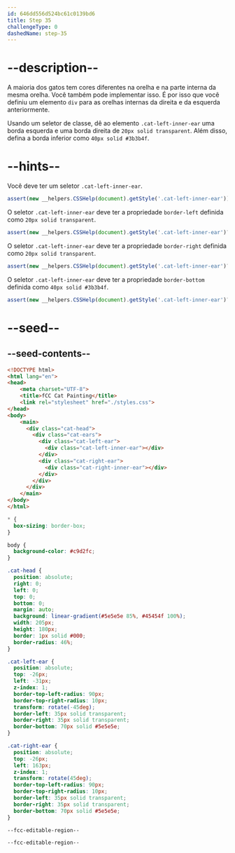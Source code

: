 ```yaml
---
id: 646dd556d524bc61c0139bd6
title: Step 35
challengeType: 0
dashedName: step-35
---
```


# --description--

A maioria dos gatos tem cores diferentes na orelha e na parte interna da mesma orelha. Você também pode implementar isso. É por isso que você definiu um elemento `div` para as orelhas internas da direita e da esquerda anteriormente.

Usando um seletor de classe, dê ao elemento `.cat-left-inner-ear` uma borda esquerda e uma borda direita de `20px solid transparent`. Além disso, defina a borda inferior como `40px solid #3b3b4f`.

# --hints--

Você deve ter um seletor `.cat-left-inner-ear`.

```js 
assert(new __helpers.CSSHelp(document).getStyle('.cat-left-inner-ear'))
```

O seletor `.cat-left-inner-ear` deve ter a propriedade `border-left` definida como `20px solid transparent`.

```js
assert(new __helpers.CSSHelp(document).getStyle('.cat-left-inner-ear')?.borderLeft === '20px solid transparent')
```

O seletor `.cat-left-inner-ear` deve ter a propriedade `border-right` definida como `20px solid transparent`.

```js
assert(new __helpers.CSSHelp(document).getStyle('.cat-left-inner-ear')?.borderRight === '20px solid transparent')
```

O seletor `.cat-left-inner-ear` deve ter a propriedade `border-bottom` definida como `40px solid #3b3b4f`.

```js
assert(new __helpers.CSSHelp(document).getStyle('.cat-left-inner-ear')?.borderBottom === '40px solid rgb(59, 59, 79)')
```

# --seed--

## --seed-contents--

```html
<!DOCTYPE html>
<html lang="en">
<head>
    <meta charset="UTF-8">
    <title>fCC Cat Painting</title>
    <link rel="stylesheet" href="./styles.css">
</head>
<body>
    <main>
      <div class="cat-head">
        <div class="cat-ears">
          <div class="cat-left-ear">
            <div class="cat-left-inner-ear"></div>
          </div>
          <div class="cat-right-ear">
            <div class="cat-right-inner-ear"></div>
          </div>
        </div>
      </div>
    </main>
</body>
</html>
```

```css
* {
  box-sizing: border-box;
}

body {
  background-color: #c9d2fc;
}

.cat-head {
  position: absolute;
  right: 0;
  left: 0;
  top: 0;
  bottom: 0;
  margin: auto;
  background: linear-gradient(#5e5e5e 85%, #45454f 100%);
  width: 205px;
  height: 180px;
  border: 1px solid #000;
  border-radius: 46%;
}

.cat-left-ear {
  position: absolute;
  top: -26px;
  left: -31px;
  z-index: 1;
  border-top-left-radius: 90px;
  border-top-right-radius: 10px;
  transform: rotate(-45deg);
  border-left: 35px solid transparent;
  border-right: 35px solid transparent;
  border-bottom: 70px solid #5e5e5e;
}

.cat-right-ear {
  position: absolute;
  top: -26px;
  left: 163px;
  z-index: 1;
  transform: rotate(45deg);
  border-top-left-radius: 90px;
  border-top-right-radius: 10px;
  border-left: 35px solid transparent;
  border-right: 35px solid transparent;
  border-bottom: 70px solid #5e5e5e;
}

--fcc-editable-region--

--fcc-editable-region--
```
